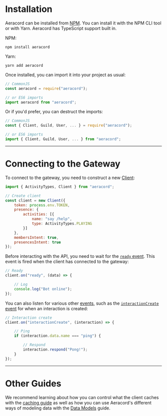 # Installation

Aeracord can be installed from [NPM](https://npmjs.com/package/aeracord). You can install it with the NPM CLI tool or with Yarn. Aeracord has TypeScript support built in.

NPM:
```
npm install aeracord
```

Yarn:
```
yarn add aeracord
```

Once installed, you can import it into your project as usual:

```js
// CommonJS
const aeracord = require("aeracord");

// or ES6 imports
import aeracord from "aeracord";
```

Or if you'd prefer, you can destruct the imports:

```js
// CommonJS
const { Client, Guild, User, ... } = require("aeracord");

// or ES6 imports
import { Client, Guild, User, ... } from "aeracord";
```

---

# Connecting to the Gateway

To connect to the gateway, you need to construct a new [Client](https://aeracord.apixel.me/docs/classes/Client):

```js
import { ActivityTypes, Client } from "aeracord";

// Create client
const client = new Client({
    token: process.env.TOKEN,
    presence: {
        activities: [{
            name: "say /help",
            type: ActivityTypes.PLAYING
        }]
    },
    membersIntent: true,
    presencesIntent: true
});
```

Before interacting with the API, you need to wait for the [`ready` event](https://aeracord.apixel.me/docs/classes/Client#ready). This event is fired when the client has connected to the gateway:

```js
// Ready
client.on("ready", (data) => {

    // Log
    console.log("Bot online");
});
```

You can also listen for various other [events](https://aeracord.apixel.me/docs/classes/Client#events), such as the [`interactionCreate` event](https://aeracord.apixel.me/docs/classes/Client#interactionCreate) for when an interaction is created:

```js
// Interaction create
client.on("interactionCreate", (interaction) => {

    // Ping
    if (interaction.data.name === "ping") {

        // Respond
        interaction.respond("Pong!");
    }
});
```

---

# Other Guides

We recommend learning about how you can control what the client caches with the [caching guide](https://aeracord.apixel.me/guides/caching) as well as how you can use Aeracord's different ways of modeling data with the [Data Models](https://aeracord.apixel.me/guides/data-models) guide.